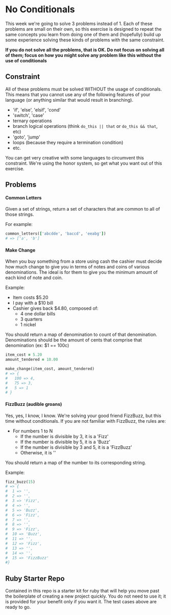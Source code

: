 # No Conditionals

This week we're going to solve 3 problems instead of 1. Each of these problems are small on their own, so this exercise is designed to repeat the same concepts you learn from doing one of them and (hopefully) build up some experience solving these kinds of problems with the same constraint.

**If you do not solve all the problems, that is OK. Do not focus on solving all of them; focus on how you might solve any problem like this without the use of conditionals**

## Constraint

All of these problems must be solved WITHOUT the usage of conditionals. This means that you cannot use any of the following features of your language (or anything similar that would result in branching).

* 'if', 'else', 'elsif', 'cond'
* 'switch', 'case'
* ternary operations
* branch logical operations (think `do_this || that` or `do_this && that`, etc)
* 'goto', 'jump'
* loops (because they require a termination condition)
* etc.

You can get very creative with some languages to circumvent this constraint. We're using the honor system, so get what you want out of this exercise.

## Problems

#### Common Letters

Given a set of strings, return a set of characters that are common to all of those strings.

For example:

```ruby
common_letters(['abcdde', 'baccd', 'eeabg'])
# => ['a', 'b']
```

#### Make Change

When you buy something from a store using cash the cashier must decide how much change to give you in terms of notes and coins of various denominations. The ideal is for them to give you the minimum amount of each kind of note and coin.

Example:

 * Item costs $5.20
 * I pay with a $10 bill
 * Cashier gives back $4.80, composed of:
     - 4 one dollar bills
     - 3 quarters
     - 1 nickel

You should return a map of denomination to count of that denomination. Denominations should be the amount of cents that comprise that denomination (ex: $1 == 100c)

 ```ruby
 item_cost = 5.20
 amount_tendered = 10.00

 make_change(item_cost, amount_tendered)
 # => {
 #   100 => 4,
 #   75 => 3,
 #   5 => 1
 # }
 ```

#### FizzBuzz (audible groans)

Yes, yes, I know, I know. We're solving your good friend FizzBuzz, but this time without conditionals. If you are not familiar with FizzBuzz, the rules are:

* For numbers 1 to N
    - If the number is divisible by 3, it is a 'Fizz'
    - If the number is divisible by 5, it is a 'Buzz'
    - If the number is divisible by 3 and 5, it is a 'FizzBuzz'
    - Otherwise, it is ''

You should return a map of the number to its corresponding string.

Example:

```ruby
fizz_buzz(15)
# => {
#  1 => '',
#  2 => '',
#  3 => 'Fizz',
#  4 => '',
#  5 => 'Buzz',
#  6 => 'Fizz',
#  7 => '',
#  8 => '',
#  9 => 'Fizz',
#  10 => 'Buzz',
#  11 => '',
#  12 => 'Fizz',
#  13 => '',
#  14 => '',
#  15 => 'FizzBuzz'
#}
```

## Ruby Starter Repo

Contained in this repo is a starter kit for ruby that will help you move past the boilerplate of creating a new project quickly. You do not need to use it; it is provided for your benefit only if you want it. The test cases above are ready to go.
